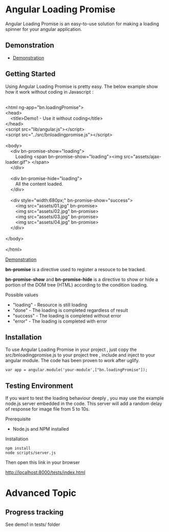 Angular Loading Promise
==========================

Angular Loading Promise is an easy-to-use solution for making a
loading spinner for your angular application.

Demonstration
---------------

 * [Demonstration](https://dl.dropboxusercontent.com/u/2152786/public/angular-loading-promise/index.html)

Getting Started
-----------------

Using Angular Loading Promise is pretty easy. The below example show how it work without coding in Javascript :

<br/>&lt;html&nbsp;ng-app=&quot;bn.loadingPromise&quot;&gt;<br/>&lt;head&gt;<br/>&nbsp;&nbsp;&nbsp;&nbsp;&lt;title&gt;Demo1&nbsp;-&nbsp;Use&nbsp;it&nbsp;without&nbsp;coding&lt;/title&gt;<br/>&lt;/head&gt;<br/>&lt;script&nbsp;src=&quot;lib/angular.js&quot;&gt;&lt;/script&gt;<br/>&lt;script&nbsp;src=&quot;../src/bnloadingpromise.js&quot;&gt;&lt;/script&gt;<br/><br/>&lt;body&gt;<br/>&nbsp;&nbsp;&nbsp;&nbsp;&lt;div&nbsp;bn-promise-show=&quot;loading&quot;&gt;<br/>&nbsp;&nbsp;&nbsp;&nbsp;&nbsp;&nbsp;&nbsp;&nbsp;Loading&nbsp;&lt;span&nbsp;bn-promise-show=&quot;loading&quot;&gt;&lt;img&nbsp;src=&quot;assets/ajax-loader.gif&quot;&gt;&nbsp;&lt;/span&gt;<br/>&nbsp;&nbsp;&nbsp;&nbsp;&lt;/div&gt;<br/>&nbsp;&nbsp;&nbsp;&nbsp;<br/>&nbsp;&nbsp;&nbsp;&nbsp;&lt;div&nbsp;bn-promise-hide=&quot;loading&quot;&gt;<br/>&nbsp;&nbsp;&nbsp;&nbsp;&nbsp;&nbsp;&nbsp;&nbsp;All&nbsp;the&nbsp;content&nbsp;loaded.<br/>&nbsp;&nbsp;&nbsp;&nbsp;&lt;/div&gt;<br/>&nbsp;&nbsp;&nbsp;&nbsp;<br/>&nbsp;&nbsp;&nbsp;&nbsp;&lt;div&nbsp;style=&quot;width:680px;&quot;&nbsp;bn-promise-show=&quot;success&quot;&gt;<br/>&nbsp;&nbsp;&nbsp;&nbsp;&nbsp;&nbsp;&nbsp;&nbsp;&lt;img&nbsp;src=&quot;assets/01.jpg&quot;&nbsp;bn-promise&gt;<br/>&nbsp;&nbsp;&nbsp;&nbsp;&nbsp;&nbsp;&nbsp;&nbsp;&lt;img&nbsp;src=&quot;assets/02.jpg&quot;&nbsp;bn-promise&gt;<br/>&nbsp;&nbsp;&nbsp;&nbsp;&nbsp;&nbsp;&nbsp;&nbsp;&lt;img&nbsp;src=&quot;assets/03.jpg&quot;&nbsp;bn-promise&gt;<br/>&nbsp;&nbsp;&nbsp;&nbsp;&nbsp;&nbsp;&nbsp;&nbsp;&lt;img&nbsp;src=&quot;assets/04.jpg&quot;&nbsp;bn-promise&gt;<br/>&nbsp;&nbsp;&nbsp;&nbsp;&lt;/div&gt;<br/><br/>&lt;/body&gt;<br/><br/>&lt;/html&gt;<br/>

[Demonstration](https://dl.dropboxusercontent.com/u/2152786/public/angular-loading-promise/demo1.html)

**bn-promise** is a directive used to register a resouce to be tracked. 

**bn-promise-show** and **bn-promise-hide** is a directive to show or hide a portion of the DOM tree (HTML) according to the condition loading.

Possible values

 * "loading" - Resource is still loading
 * "done" - The loading is completed regardless of result
 * "success" - The loading is completed without error
 * "error" - The loading is completed with error

Installation
------------

To use Angular Loading Promise in your project , just copy the src/bnloadingpromise.js to your project tree , include and inject to your angular module. The code has been proven to work after uglify.

```
var app = angular.module('your-module',["bn.loadingPromise"]);
```

Testing Environment
-------------------

If you want to test the loading behaviour deeply , you may use the example node.js server embedded in the code. This server will add a random delay of response for image file from 5 to 10s. 

Prerequisite

 * Node.js and NPM installed

Installation

	npm install
	node scripts/server.js

Then open this link in your browser

[http://localhost:8000/tests/index.html](http://localhost:8000/tests/index.html)

Advanced Topic
===============

Progress tracking
-----------------

See demo1 in tests/ folder


